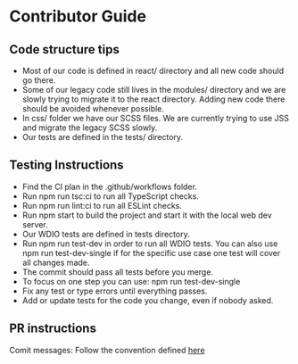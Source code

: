 # Contributor Guide

## Code structure tips
- Most of our code is defined in react/ directory and all new code should go there.
- Some of our legacy code still lives in the modules/ directory and we are slowly trying to migrate it to the react directory. Adding new code there should be avoided whenever possible.
- In css/ folder we have our SCSS files. We are currently trying to use JSS and migrate the legacy SCSS slowly.
- Our tests are defined in the tests/ directory.

## Testing Instructions
- Find the CI plan in the .github/workflows folder.
- Run npm run tsc:ci to run all TypeScript checks.
- Run npm run lint:ci to run all ESLint checks.
- Run npm start to build the project and start it with the local web dev server.
- Our WDIO tests are defined in tests directory.
- Run npm run test-dev in order to run all WDIO tests. You can also use npm run test-dev-single <test-name> if for the specific use case one test will cover all changes made.
- The commit should pass all tests before you merge.
- To focus on one step you can use: npm run test-dev-single <test-name>
- Fix any test or type errors until everything passes.
- Add or update tests for the code you change, even if nobody asked.

## PR instructions

Comit messages: Follow the convention defined [here](https://www.conventionalcommits.org/en/v1.0.0/#summary)
